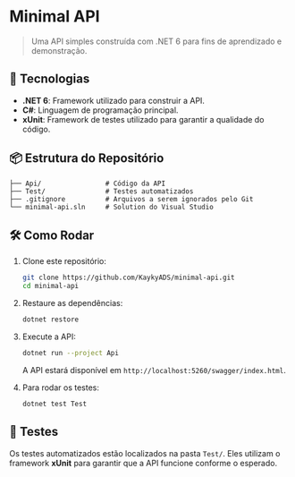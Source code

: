 # Minimal API

> Uma API simples construída com .NET 6 para fins de aprendizado e demonstração.

## 🚀 Tecnologias

- **.NET 6**: Framework utilizado para construir a API.
- **C#**: Linguagem de programação principal.
- **xUnit**: Framework de testes utilizado para garantir a qualidade do código.

## 📦 Estrutura do Repositório

```
├── Api/                # Código da API
├── Test/               # Testes automatizados
├── .gitignore          # Arquivos a serem ignorados pelo Git
└── minimal-api.sln     # Solution do Visual Studio
```

## 🛠️ Como Rodar

1. Clone este repositório:

   ```bash
   git clone https://github.com/KaykyADS/minimal-api.git
   cd minimal-api
   ```

2. Restaure as dependências:

   ```bash
   dotnet restore
   ```

3. Execute a API:

   ```bash
   dotnet run --project Api
   ```

   A API estará disponível em `http://localhost:5260/swagger/index.html`.

4. Para rodar os testes:

   ```bash
   dotnet test Test
   ```

## 🧪 Testes

Os testes automatizados estão localizados na pasta `Test/`. Eles utilizam o framework **xUnit** para garantir que a API funcione conforme o esperado.
